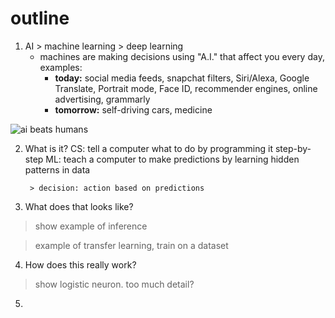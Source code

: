 # outline
1. AI > machine learning > deep learning
	- machines are making decisions using "A.I." that affect you every day, examples:
		- **today:** social media feeds, snapchat filters, Siri/Alexa, Google Translate, Portrait mode, Face ID, recommender engines, online advertising, grammarly
		- **tomorrow:** self-driving cars, medicine

![ai beats humans](https://i.ibb.co/4sdFz9L/Screenshot-2019-12-10-at-11-53-15-AM.png)

2. What is it?
	CS: tell a computer what to do by programming it step-by-step
	ML: teach a computer to make predictions by learning hidden patterns in data
	
		> decision: action based on predictions
		
3. What does that looks like?

> show example of inference

> example of transfer learning, train on a dataset

4. How does this really work?

> show logistic neuron.  too much detail?

5. 


<!--stackedit_data:
eyJoaXN0b3J5IjpbMTg3MzgzNjEyOSwxNjY2NjU5MTg2LC0xND
U1ODEwOTM5LC0yNTgxMDM5NjcsLTE1MzQ5OTA2NDQsMjA0MDI5
NzYyMl19
-->